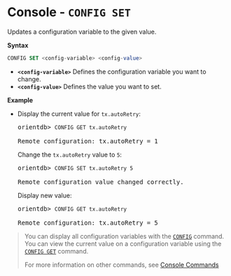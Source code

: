 # Console - `CONFIG SET`

Updates a configuration variable to the given value.

**Syntax**

```sql
CONFIG SET <config-variable> <config-value>
```
- **`<config-variable>`** Defines the configuration variable you want to change.
- **`<config-value>`** Defines the value you want to set.

**Example**

- Display the current value for `tx.autoRetry`:

  <pre>
  orientdb> <code class="lang-sql userinput">CONFIG GET tx.autoRetry</code>

  Remote configuration: tx.autoRetry = 1
  </pre>

  Change the `tx.autoRetry` value to `5`:

  <pre>
  orientdb> <code class="lang-sql userinput">CONFIG SET tx.autoRetry 5</code>

  Remote configuration value changed correctly.
  </pre>

  Display new value:

  <pre>
  orientdb> <code class="lang-sql userinput">CONFIG GET tx.autoRetry</code>

  Remote configuration: tx.autoRetry = 5
  </pre>

>You can display all configuration variables with the [`CONFIG`](Console-Command-Config.md) command.  You can view the current value on a configuration variable using the [`CONFIG GET`](Console-Command-Config-Get.md) command.
>
>For more information on other commands, see [Console Commands](Console-Commands.md)
